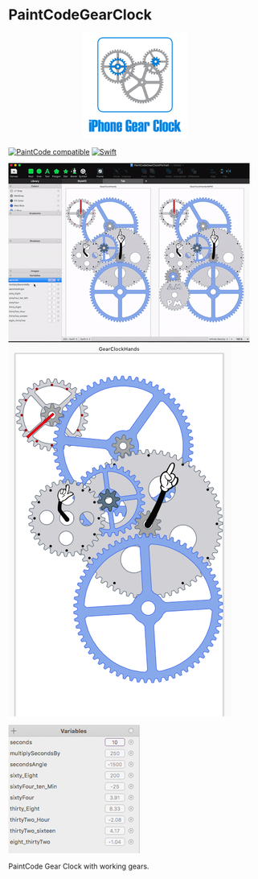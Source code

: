 # PaintCodeGearClock

<p align="center" >
  <img src="https://raw.githubusercontent.com/evision1/PaintCodeGearClock/master/iOSGearClockLogo.png" width=210px height=211 alt="SwiftDate" title="SwiftDate">
</p>

[![PaintCode compatible](https://img.shields.io/badge/PaintCode-3.3.1-blue.svg)](https://www.paintcodeapp.com/) [![Swift](https://img.shields.io/badge/Swift-4.0-orange.svg)](https://www.apple.com/swift/) 

![alt text](https://github.com/evision1/PaintCodeGearClock/blob/master/PaintCodeGearClock.gif?raw=true)![alt text](https://github.com/evision1/PaintCodeGearClock/raw/master/Screen%20Shot%202017-11-17%20at%205.33.28%20PM.png)

![alt text](https://raw.githubusercontent.com/evision1/PaintCodeGearClock/master/Screen%20Shot%202017-11-19%20at%208.21.20%20AM.png)



PaintCode Gear Clock with working gears.
